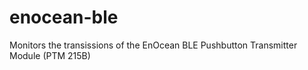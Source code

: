 # enocean-ble
Monitors the transissions of the EnOcean BLE Pushbutton Transmitter Module (PTM 215B)

